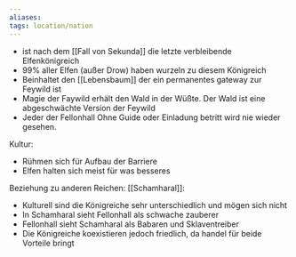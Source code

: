 ```yaml
---
aliases:
tags: location/nation
---
```


-  ist nach dem [[Fall von Sekunda]] die letzte verbleibende Elfenkönigreich
-  99% aller Elfen (außer Drow) haben wurzeln zu diesem Königreich
-  Beinhaltet den [[Lebensbaum]] der ein permanentes gateway zur Feywild ist
-  Magie der Faywild erhält den Wald in der Wüßte. Der Wald ist eine abgeschwächte Version der Feywild
-  Jeder der Fellonhall Ohne Guide oder Einladung betritt wird nie wieder gesehen.

Kultur:
- Rühmen sich für Aufbau der Barriere
- Elfen halten sich meist für was besseres


Beziehung zu anderen Reichen:
[[Schamharal]]:
- Kulturell sind die Königreiche sehr unterschiedlich und mögen sich nicht
- In Schamharal sieht Fellonhall als schwache zauberer
- Fellonhall sieht Schamharal als Babaren und Sklaventreiber
- Die Königreiche koexistieren jedoch friedlich, da handel für beide Vorteile bringt
